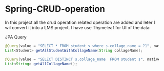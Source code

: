# Spring-CRUD-operation

In this project all the crud operation related operation are added and leter I wil convert it into a LMS project. 
I have use Thymeleaf for UI of the data

JPA Query
```java
@Query(value = "SELECT * FROM student s where s.collage_name = ?1", nativeQuery = true)
List<Student> getAllStudentWithCollageName(String collageName);

@Query(value = "SELECT DISTINCT s.collage_name  FROM student s", nativeQuery = true)
List<String> getAllCollageName();

```
